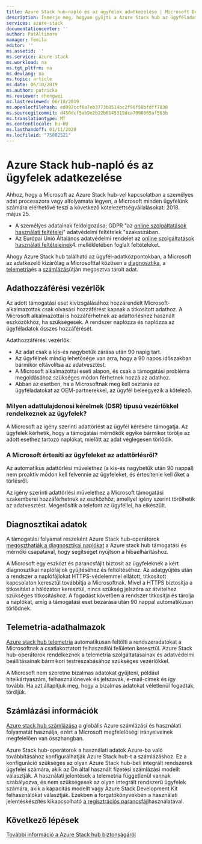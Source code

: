```yaml
---
title: Azure Stack hub-napló és az ügyfelek adatkezelése | Microsoft Docs
description: Ismerje meg, hogyan gyűjti a Azure Stack hub az ügyféladatokat és az információkat.
services: azure-stack
documentationcenter: ''
author: PatAltimore
manager: femila
editor: ''
ms.assetid: ''
ms.service: azure-stack
ms.workload: na
ms.tgt_pltfrm: na
ms.devlang: na
ms.topic: article
ms.date: 06/10/2019
ms.author: patricka
ms.reviewer: chengwei
ms.lastreviewed: 06/10/2019
ms.openlocfilehash: ed092ccf0a7eb3773b0514bc2f96f50bfdff7830
ms.sourcegitcommit: d450dcf5ab9e2b22b8145319dca7098065af563b
ms.translationtype: MT
ms.contentlocale: hu-HU
ms.lasthandoff: 01/11/2020
ms.locfileid: "75882521"
---
```

# <a name="azure-stack-hub-log-and-customer-data-handling"></a>Azure Stack hub-napló és az ügyfelek adatkezelése 

Ahhoz, hogy a Microsoft az Azure Stack hub-vel kapcsolatban a személyes adat processzora vagy alfolyamata legyen, a Microsoft minden ügyfelünk számára elérhetővé teszi a következő kötelezettségvállalásokat: 2018. május 25.

- A személyes adatainak feldolgozása; GDPR "az [online szolgáltatások használati feltételei](http://www.microsoftvolumelicensing.com/DocumentSearch.aspx?Mode=3&DocumentTypeId=31)" adatvédelmi feltételek "szakaszában.
- Az Európai Unió Általános adatvédelmi rendelet az [online szolgáltatások használati feltételeinek](http://www.microsoftvolumelicensing.com/DocumentSearch.aspx?Mode=3&DocumentTypeId=31)4. mellékletében foglalt feltételeket.

Ahogy Azure Stack hub található az ügyfél-adatközpontokban, a Microsoft az adatkezelő kizárólag a Microsofttal közösen a [diagnosztika](azure-stack-configure-on-demand-diagnostic-log-collection.md#use-the-privileged-endpoint-pep-to-collect-diagnostic-logs), a [telemetria](azure-stack-telemetry.md)és a [számlázás](azure-stack-usage-reporting.md)útján megosztva tárolt adat.  

## <a name="data-access-controls"></a>Adathozzáférési vezérlők 
Az adott támogatási eset kivizsgálásához hozzárendelt Microsoft-alkalmazottak csak olvasási hozzáférést kapnak a titkosított adathoz. A Microsoft alkalmazottai is hozzáférhetnek az adattörléshez használt eszközökhöz, ha szükségesek. A rendszer naplózza és naplózza az ügyféladatok összes hozzáférését.  

Adathozzáférési vezérlők:
- Az adat csak a kis-és nagybetűk zárása után 90 napig tart.
- Az ügyfélnek mindig lehetősége van arra, hogy a 90 napos időszakban bármikor eltávolítsa az adatvesztést.
- A Microsoft alkalmazottai eseti alapon, és csak a támogatási probléma megoldásához szükséges módon férhetnek hozzá az adathoz.
- Abban az esetben, ha a Microsoftnak meg kell osztania az ügyféladatokat az OEM-partnerekkel, az ügyfél beleegyezik a kötelező.  

### <a name="what-data-subject-requests-dsr-controls-do-customers-have"></a>Milyen adattulajdonosi kérelmek (DSR) típusú vezérlőkkel rendelkeznek az ügyfelek?
A Microsoft az igény szerinti adattörlést az ügyfél kérésére támogatja. Az ügyfelek kérhetik, hogy a támogatási mérnökök egyike bármikor törölje az adott esethez tartozó naplókat, mielőtt az adat véglegesen törlődik.  

### <a name="does-microsoft-notify-customers-when-the-data-is-deleted"></a>A Microsoft értesíti az ügyfeleket az adattörlésről?
Az automatikus adattörlési művelethez (a kis-és nagybetűk után 90 nappal) nem proaktív módon kell felvennie az ügyfeleket, és értesítenie kell őket a törlésről.

Az igény szerinti adattörlési művelethez a Microsoft támogatási szakemberei hozzáférhetnek az eszközhöz, amellyel igény szerint törölhetik az adatvesztést. Megerősítik a telefont az ügyféllel, ha elkészült.

## <a name="diagnostic-data"></a>Diagnosztikai adatok
A támogatási folyamat részeként Azure Stack hub-operátorok [megoszthatják a diagnosztikai naplókat](azure-stack-configure-on-demand-diagnostic-log-collection.md#use-the-privileged-endpoint-pep-to-collect-diagnostic-logs) a Azure stack hub támogatási és mérnöki csapatával, hogy segítséget nyújtson a hibaelhárításhoz.

A Microsoft egy eszközt és parancsfájlt biztosít az ügyfeleknek a kért diagnosztikai naplófájlok gyűjtéséhez és feltöltéséhez. Az adatgyűjtés után a rendszer a naplófájlokat HTTPS-védelemmel ellátott, titkosított kapcsolaton keresztül továbbítja a Microsoftnak. Mivel a HTTPS biztosítja a titkosítást a hálózaton keresztül, nincs szükség jelszóra az átvitelhez szükséges titkosításhoz. A fogadást követően a rendszer titkosítja és tárolja a naplókat, amíg a támogatási eset bezárása után 90 nappal automatikusan törlődnek.

## <a name="telemetry-data"></a>Telemetria-adathalmazok
[Azure stack hub telemetria](azure-stack-telemetry.md) automatikusan feltölti a rendszeradatokat a Microsoftnak a csatlakoztatott felhasználói felületen keresztül. Azure Stack hub-operátorok rendelkeznek a telemetria szolgáltatásainak és adatvédelmi beállításainak bármikori testreszabásához szükséges vezérlőkkel.

A Microsoft nem szeretne bizalmas adatokat gyűjteni, például hitelkártyaszám, felhasználónevek és jelszavak, e-mail-címek és így tovább. Ha azt állapítjuk meg, hogy a bizalmas adatokat véletlenül fogadták, töröljük.

## <a name="billing-data"></a>Számlázási információk
[Azure stack hub számlázása](azure-stack-usage-reporting.md) a globális Azure számlázási és használati folyamatát használja, ezért a Microsoft megfelelőségi irányelveinek megfelelően van összhangban.

Azure Stack hub-operátorok a használati adatok Azure-ba való továbbításához konfigurálhatják Azure Stack hub-t a számlázáshoz. Ez a konfiguráció szükséges az olyan Azure Stack hub-beli integrált rendszerek ügyfelei számára, akik az Ön által használt fizetési számlázási modellt választják. A használati jelentések a telemetria függetlenül vannak szabályozva, és nem szükségesek az olyan integrált rendszerű ügyfelek számára, akik a kapacitás modellt vagy Azure Stack Development Kit felhasználókat választják. Ezekben a forgatókönyvekben a használati jelentéskészítés kikapcsolható [a regisztrációs parancsfájl](azure-stack-usage-reporting.md)használatával.


## <a name="next-steps"></a>Következő lépések 
[További információ a Azure Stack hub biztonságáról](azure-stack-security-foundations.md) 
